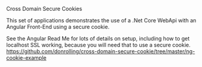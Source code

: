 Cross Domain Secure Cookies

This set of applications demonstrates the use of a .Net Core WebApi with an Angular Front-End using a secure cookie.

See the Angular Read Me for lots of details on setup, including how to get localhost SSL working, because you will need that to use a secure cookie.
https://github.com/donrolling/cross-domain-secure-cookie/tree/master/ng-cookie-example

